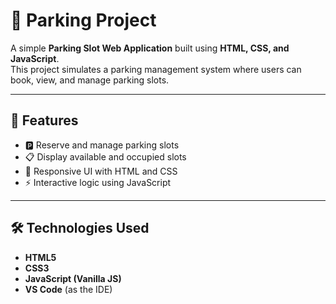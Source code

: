 # 🚗 Parking Project

A simple **Parking Slot Web Application** built using **HTML, CSS, and JavaScript**.  
This project simulates a parking management system where users can book, view, and manage parking slots.

---

## 📌 Features
- 🅿️ Reserve and manage parking slots  
- 📋 Display available and occupied slots  
- 🎨 Responsive UI with HTML and CSS  
- ⚡ Interactive logic using JavaScript  

---

## 🛠️ Technologies Used
- **HTML5**  
- **CSS3**  
- **JavaScript (Vanilla JS)**  
- **VS Code** (as the IDE)  

